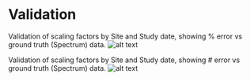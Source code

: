 

# Validation

Validation of scaling factors by Site and Study date, showing % error vs ground truth (Spectrum) data.
![alt text](image.png)

Validation of scaling factors by Site and Study date, showing # error vs ground truth (Spectrum) data.
![alt text](image-1.png)